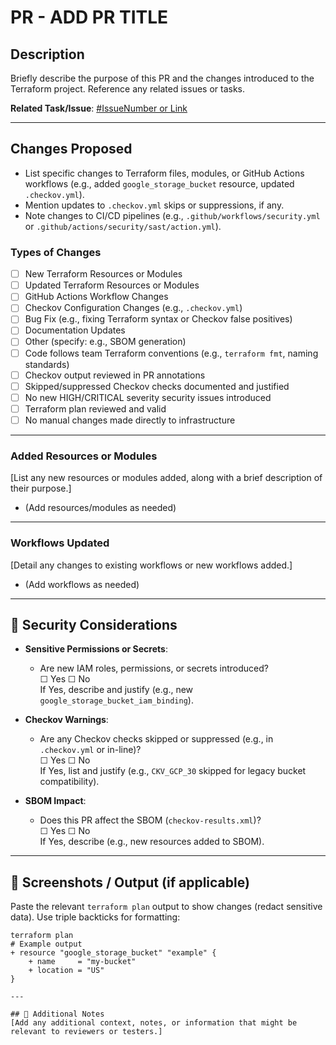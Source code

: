 # PR - ADD PR TITLE

## Description

Briefly describe the purpose of this PR and the changes introduced to the Terraform project. Reference any related issues or tasks.

**Related Task/Issue**: [#IssueNumber or Link]()

---

## Changes Proposed
- List specific changes to Terraform files, modules, or GitHub Actions workflows (e.g., added `google_storage_bucket` resource, updated `.checkov.yml`).
- Mention updates to `.checkov.yml` skips or suppressions, if any.
- Note changes to CI/CD pipelines (e.g., `.github/workflows/security.yml` or `.github/actions/security/sast/action.yml`).

### Types of Changes
- [ ] New Terraform Resources or Modules
- [ ] Updated Terraform Resources or Modules
- [ ] GitHub Actions Workflow Changes
- [ ] Checkov Configuration Changes (e.g., `.checkov.yml`)
- [ ] Bug Fix (e.g., fixing Terraform syntax or Checkov false positives)
- [ ] Documentation Updates
- [ ] Other (specify: e.g., SBOM generation)
- [ ] Code follows team Terraform conventions (e.g., `terraform fmt`, naming standards)
- [ ] Checkov output reviewed in PR annotations
- [ ] Skipped/suppressed Checkov checks documented and justified
- [ ] No new HIGH/CRITICAL severity security issues introduced
- [ ] Terraform plan reviewed and valid
- [ ] No manual changes made directly to infrastructure

---

### Added Resources or Modules
[List any new resources or modules added, along with a brief description of their purpose.]

- (Add resources/modules as needed)

---

### Workflows Updated
[Detail any changes to existing workflows or new workflows added.]

- (Add workflows as needed)

---

## 🔐 Security Considerations

<!-- Mention any security-impacting changes or known risks -->

- **Sensitive Permissions or Secrets**:
  - Are new IAM roles, permissions, or secrets introduced?  
    ☐ Yes  ☐ No  
    If Yes, describe and justify (e.g., new `google_storage_bucket_iam_binding`).

- **Checkov Warnings**:
  - Are any Checkov checks skipped or suppressed (e.g., in `.checkov.yml` or in-line)?  
    ☐ Yes  ☐ No  
    If Yes, list and justify (e.g., `CKV_GCP_30` skipped for legacy bucket compatibility).

- **SBOM Impact**:
  - Does this PR affect the SBOM (`checkov-results.xml`)?  
    ☐ Yes  ☐ No  
    If Yes, describe (e.g., new resources added to SBOM). 

---
## 📸 Screenshots / Output (if applicable)

<!-- Include `terraform plan` output -->
Paste the relevant `terraform plan` output to show changes (redact sensitive data). Use triple backticks for formatting:

```plaintext
terraform plan
# Example output
+ resource "google_storage_bucket" "example" {
    + name     = "my-bucket"
    + location = "US"
}

---

## 📝 Additional Notes
[Add any additional context, notes, or information that might be relevant to reviewers or testers.]
